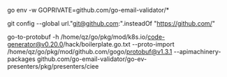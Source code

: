go env -w GOPRIVATE=github.com/go-email-validator/*



git config --global url."git@github.com:".insteadOf "https://github.com/"


go-to-protobuf -h /home/qz/go/pkg/mod/k8s.io/code-generator@v0.20.0/hack/boilerplate.go.txt --proto-import /home/qz/go/pkg/mod/github.com/gogo/protobuf@v1.3.1 --apimachinery-packages github.com/go-email-validator/go-ev-presenters/pkg/presenters/ciee